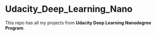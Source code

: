# Udacity_Deep_Learning_Nano
This repo has all my projects from **Udacity Deep Learning Nanodegree Program**.

